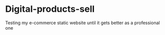 # Digital-products-sell
Testing my e-commerce static website until it gets better as a professional one
